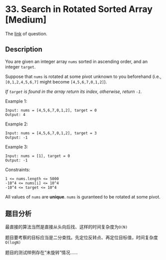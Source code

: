 # 33. Search in Rotated Sorted Array [Medium]

The [link](https://leetcode.com/problems/search-in-rotated-sorted-array/) of question.

## Description

You are given an integer array `nums` sorted in ascending order, and an integer `target`.

Suppose that `nums` is rotated at some pivot unknown to you beforehand (i.e., `[0,1,2,4,5,6,7]` might become `[4,5,6,7,0,1,2]`).

*If `target` is found in the array return its index, otherwise, return `-1`.*

Example 1:
```
Input: nums = [4,5,6,7,0,1,2], target = 0
Output: 4
```

Example 2:
```
Input: nums = [4,5,6,7,0,1,2], target = 3
Output: -1
```

Example 3:
```
Input: nums = [1], target = 0
Output: -1
```

Constraints:
```
1 <= nums.length <= 5000
-10^4 <= nums[i] <= 10^4
-10^4 <= target <= 10^4
```
All values of `nums` are **unique**.
`nums` is guranteed to be rotated at some pivot.

## 题目分析

最直接的算法当然是直接从头向后找、这样的时间复杂度为`O(N)`

题目要考察的目标应当是二分查找。先定位反转点、再定位目标值，时间复杂度`O(logN)`

<!--  -->

题目的测试样例存在“未旋转”情况……